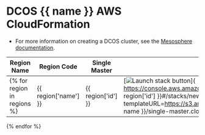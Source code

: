 # DCOS {{ name }} AWS CloudFormation

* For more information on creating a DCOS cluster, see the [Mesosphere documentation](http://beta-docs.mesosphere.com/install/eapaws/#create).


| Region Name | Region Code | Single Master | HA: Three Master |
| --- | --- | --- | --- |
{% for region in regions %}| {{ region['name'] }} | {{ region['id'] }} | [![Launch stack button](https://s3.amazonaws.com/cloudformation-examples/cloudformation-launch-stack.png)]( https://console.aws.amazon.com/cloudformation/home?region={{ region['id'] }}#/stacks/new?templateURL=https://s3.amazonaws.com/downloads.mesosphere.io/dcos/{{ name }}/single-master.cloudformation.json ) | [![Launch stack button](https://s3.amazonaws.com/cloudformation-examples/cloudformation-launch-stack.png)]( https://console.aws.amazon.com/cloudformation/home?region={{ region['id'] }}#/stacks/new?templateURL=https://s3.amazonaws.com/downloads.mesosphere.io/dcos/{{ name }}/multi-master.cloudformation.json )
{% endfor %}
